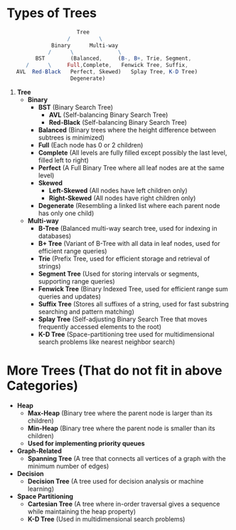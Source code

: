 

# Types of Trees

```mathematica
                      Tree
                   /         \
              Binary      Multi-way 
             /      \              \
         BST        (Balanced,     (B-, B+, Trie, Segment,
      /      \     Full,Complete,   Fenwick Tree, Suffix, 
   AVL  Red-Black   Perfect, Skewed)   Splay Tree, K-D Tree)
                    Degenerate)
```


1. **Tree**
    - **Binary**
        - **BST** (Binary Search Tree)
            - **AVL** (Self-balancing Binary Search Tree)
            - **Red-Black** (Self-balancing Binary Search Tree)
        - **Balanced** (Binary trees where the height difference between subtrees is minimized)
        - **Full** (Each node has 0 or 2 children)
        - **Complete** (All levels are fully filled except possibly the last level, filled left to right)
        - **Perfect** (A Full Binary Tree where all leaf nodes are at the same level)
        - **Skewed**
            - **Left-Skewed** (All nodes have left children only)
            - **Right-Skewed** (All nodes have right children only)
        - **Degenerate** (Resembling a linked list where each parent node has only one child)
    - **Multi-way**
        - **B-Tree** (Balanced multi-way search tree, used for indexing in databases)
        - **B+ Tree** (Variant of B-Tree with all data in leaf nodes, used for efficient range queries)
        - **Trie** (Prefix Tree, used for efficient storage and retrieval of strings)
        - **Segment Tree** (Used for storing intervals or segments, supporting range queries)
        - **Fenwick Tree** (Binary Indexed Tree, used for efficient range sum queries and updates)
        - **Suffix Tree** (Stores all suffixes of a string, used for fast substring searching and pattern matching)
        - **Splay Tree** (Self-adjusting Binary Search Tree that moves frequently accessed elements to the root)
        - **K-D Tree** (Space-partitioning tree used for multidimensional search problems like nearest neighbor search)

# More Trees (That do not fit in above Categories)

- **Heap**
	- **Max-Heap** (Binary tree where the parent node is larger than its children)
	- **Min-Heap** (Binary tree where the parent node is smaller than its children)
	- **Used for implementing priority queues**
- **Graph-Related**
	- **Spanning Tree** (A tree that connects all vertices of a graph with the minimum number of edges)
- **Decision**
	- **Decision Tree** (A tree used for decision analysis or machine learning)
- **Space Partitioning**
	- **Cartesian Tree** (A tree where in-order traversal gives a sequence while maintaining the heap property)
	- **K-D Tree** (Used in multidimensional search problems)
